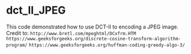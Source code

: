 # dct_II_JPEG
This code demonstrated how to use DCT-II to encoding a JPEG image.
Credit to:
`http://www.bretl.com/mpeghtml/DCxfrm.HTM`
`https://www.geeksforgeeks.org/discrete-cosine-transform-algorithm-program/`
`https://www.geeksforgeeks.org/huffman-coding-greedy-algo-3/`
